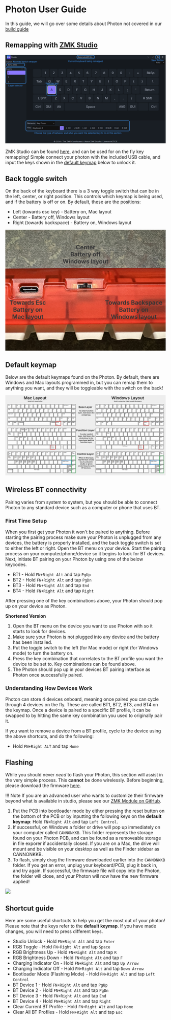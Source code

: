 # Photon User Guide
In this guide, we will go over some details about Photon not covered in our [build guide](/photon-build-guide)

## Remapping with [ZMK Studio](https://zmk.studio/)

![](images/photon/studio-at-a-glance.png)

ZMK Studio can be found [here](https://zmk.studio/), and can be used for on the fly key remapping! Simple connect your photon with the included USB cable, and input the keys shown in the [default keymap](images/photon/photon-KLE-labeled-split.png) below to unlock it.

## Back toggle switch
On the back of the keyboard there is a 3 way toggle switch that can be in the left, center, or right position. This controls which keymap is being used, and if the battery is off or on. By default, these are the positions:

 - Left (towards esc key) - Battery on, Mac layout
 - Center - Battery off, Windows layout
 - Right (towards backspace) - Battery on, Windows layout

![](images/photon/toggle-switch-label.png)

## Default keymap
Below are the default keymaps found on the Photon. By default, there are Windows and Mac layouts programmed in, but you can remap them to anything you want, and they will be toggleable with the switch on the back!

[ ![Photon default keymap](images/photon/photon-KLE-labeled-split.png)](images/photon/photon-KLE-labeled-split.png)

## Wireless BT connectivity
Pairing varies from system to system, but you should be able to connect Photon to any standard device such as a computer or phone that uses BT.

### First Time Setup
When you first get your Photon it won't be paired to anything. Before starting the pairing process make sure your Photon is unplugged from any devices, the battery is properly installed, and the back toggle switch is set to either the left or right. Open the BT menu on your device. Start the pairing process on your computer/phone/device so it begins to look for BT devices. Next, initiate BT pairing on your Photon by using one of the below keycodes.

 - BT1 - Hold `FN+Right Alt` and tap `PgUp`
 - BT2 - Hold `FN+Right Alt` and tap `PgDn`
 - BT3 - Hold `FN+Right Alt` and tap `End`
 - BT4 - Hold `FN+Right Alt` and tap `Right`

After pressing one of the key combinations above, your Photon should pop up on your device as Photon.

**Shortened Version**

 1. Open the BT menu on the device you want to use Photon with so it starts to look for devices.
 2. Make sure your Photon is not plugged into any device and the battery has been installed.
 3. Put the toggle switch to the left (for Mac mode) or right (for Windows mode) to turn the battery on.
 4. Press the key combination that correlates to the BT profile you want the device to be set to. Key combinations can be found above.
 5. The Photon should pop up in your devices BT pairing interface as Photon once successfully paired.

### Understanding How Devices Work
Photon can store 4 devices onboard, meaning once paired you can cycle through 4 devices on the fly. These are called BT1, BT2, BT3, and BT4 on the keymap. Once a device is paired to a specific BT profile, it can be swapped to by hitting the same key combination you used to originally pair it.

If you want to remove a device from a BT profile, cycle to the device using the above shortcuts, and do the following:

 - Hold `FN+Right ALT` and tap `Home`

## Flashing
While you should never _need_ to flash your Photon, this section will assist in the very simple process. This **cannot** be done wirelessly. Before beginning, please download the firmware [here](/assets/photon_studio_07-11-25.uf2).

!!! Note 
    If you are an advanced user who wants to customize their firmware beyond what is available in studio, please see our [ZMK Module on GitHub](https://github.com/cannonkeys/zmk-cannonkeys-keyboards).

1. Put the PCB into bootloader mode by either pressing the reset button on the bottom of the PCB or by inputting the following keys on the **default keymap**: Hold `FN+Right Alt` and tap `Left Control`.
2. If successful, on Windows a folder or drive will pop up immediately on your computer called `CANNONKKB`. This folder represents the storage found on your Photon PCB, and can be found as a removeable storage in file exporer if accidentally closed. If you are on a Mac, the drive will mount and be visible on your desktop as well as the Finder sidebar as CANNONKKB.
4. To flash, simply drag the firmware downloaded earlier into the `CANNONKKB` folder. If you get an error, unplug your keyboard/PCB, plug it back in, and try again. If successful, the firmware file will copy into the Photon, the folder will close, and your Photon will now have the new firmware applied!

![](images/BakenekoGO/21-drag-n-drop.gif)

## Shortcut guide
Here are some useful shortcuts to help you get the most out of your photon! Please note that the keys refer to the **default keymap**. If you have made changes, you will need to press different keys.

- Studio Unlock - Hold `FN+Right Alt` and tap `Enter`
- RGB Toggle - Hold `FN+Right Alt` and tap `Space`
- RGB Brightness Up - Hold `FN+Right Alt` and tap `R`
- RGB Brightness Down - Hold `FN+Right Alt` and tap `F`
- Charging Indicator On - Hold `FN+Right Alt` and tap `Up Arrow`
- Charging Indicator Off - Hold `FN+Right Alt` and tap `Down Arrow`
- Bootloader Mode (Flashing Mode) - Hold `FN+Right Alt` and tap `Left Control`
- BT Device 1 - Hold `FN+Right Alt` and tap `PgUp`
- BT Device 2 - Hold `FN+Right Alt` and tap `PgDn`
- BT Device 3 - Hold `FN+Right Alt` and tap `End`
- BT Device 4 - Hold `FN+Right Alt` and tap `Right`
- Clear Current BT Profile - Hold `FN+Right Alt` and tap `Home`
- Clear All BT Profiles - Hold `FN+Right Alt` and tap `Esc`
